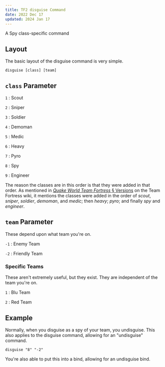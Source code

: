 ```yaml
---
title: TF2 disguise Command
date: 2022 Dec 17
updated: 2024 Jan 17
---
```

A Spy class-specific command

## Layout

The basic layout of the disguise command is very simple.

```
disguise [class] [team]
```

## `class` Parameter

`1` : Scout

`2` : Sniper

`3` : Soldier

`4` : Demoman

`5` : Medic

`6` : Heavy

`7` : Pyro

`8` : Spy

`9` : Engineer

The reason the classes are in this order is that they were added in that order. As mentioned in [*Quake World Team Fortress* § Versions](https://wiki.teamfortress.com/wiki/Team_Fortress#Versions) on the Team Fortress wiki, it mentions the classes were added in the order of *scout*, *sniper*, *soldier*, *demoman*, and *medic*; then *heavy*; *pyro*; and finally *spy* and *engineer*.

## `team` Parameter

These depend upon what team you're on.

`-1` : Enemy Team

`-2` : Friendly Team

### Specific Teams

These aren't extremely useful, but they exist. They are independent of the team you're on. 

`1` : Blu Team

`2` : Red Team

## Example

Normally, when you disguise as a spy of your team, you undisguise. This also applies to the disguise command, allowing for an "undisguise" command.

```
disguise "8" "-2"
```

You're also able to put this into a bind, allowing for an undisguise bind.